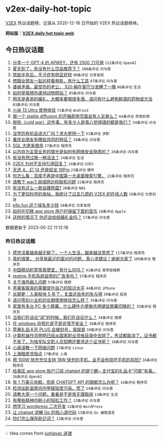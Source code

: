 # v2ex-daily-hot-topic

[V2EX](https://www.v2ex.com/) 热议话题榜，记录从 2020-12-18 日开始的 V2EX 热议话题榜单。

**网站版：[V2EX daily hot topic web](https://boojack.github.io/v2ex-daily-hot-topic-web/)**

## 今日热议话题

<!-- TODAY BEGIN -->

1. [分享一个 GPT-4 的 APIKEY，还有 2500 刀可用](https://www.v2ex.com/t/941797) `112条评论` `OpenAI`
1. [夏天到了，有没有什么饮品推荐下？](https://www.v2ex.com/t/941827) `108条评论` `问与答`
1. [禁欲半年后，手汗症有明显好转](https://www.v2ex.com/t/941894) `90条评论` `分享发现`
1. [想跟女朋友一起远程看电影，有什么工具](https://www.v2ex.com/t/941840) `87条评论` `问与答`
1. [婆媳矛盾，最受伤的老公， 520 躺在客厅沙发睡了一晚](https://www.v2ex.com/t/941970) `86条评论` `生活`
1. [如何举报境外虐待动物网站？](https://www.v2ex.com/t/941832) `85条评论` `问与答`
1. [明天是表哥的婚礼，大概率要喝很多酒，请问有什么避免醉酒的药物或方法](https://www.v2ex.com/t/941920) `83条评论` `问与答`
1. [小米 13 Ultra 使用体验](https://www.v2ex.com/t/941851) `71条评论` `Android`
1. [做一个 stable diffusion 的开箱即用页面会有人买单么？](https://www.v2ex.com/t/941872) `64条评论` `奇思妙想`
1. [脱钩（cold war）这件事，有多少人是真心觉得错的都是我们？](https://www.v2ex.com/t/942003) `54条评论` `问与答`
1. [没学历有机会进大厂吗？求大佬捞一下](https://www.v2ex.com/t/941836) `53条评论` `求职`
1. [重庆女朋友有哪些共同的特征？](https://www.v2ex.com/t/941823) `29条评论` `问与答`
1. [SQL 大佬来救命](https://www.v2ex.com/t/941922) `27条评论` `程序员`
1. [以内存为主营业务的镁光是如何有网络安全隐患的？](https://www.v2ex.com/t/941941) `26条评论` `问与答`
1. [有没有想过换一种活法？](https://www.v2ex.com/t/941993) `24条评论` `生活`
1. [V2EX 为何不支持引用回复？](https://www.v2ex.com/t/941837) `24条评论` `V2EX`
1. [天选 4、幻 14 还是蛟龙 16Pro](https://www.v2ex.com/t/941806) `23条评论` `硬件`
1. [你怎么看：百度不再是中国第一大桌面搜索引擎。](https://www.v2ex.com/t/942014) `22条评论` `程序员`
1. [请教下 war3 局域网远程联机问题](https://www.v2ex.com/t/941856) `22条评论` `程序员`
1. [有没有这么一款自建网盘?](https://www.v2ex.com/t/941852) `20条评论` `NAS`
1. [为了更加科学的发帖，我统计了过去几周的 V2EX 的在线人数](https://www.v2ex.com/t/941975) `19条评论` `分享创造`
1. [e9x.fun 这个域名多少钱](https://www.v2ex.com/t/941873) `18条评论` `分享发现`
1. [如何在切换 app store 用户时保留下载的音乐](https://www.v2ex.com/t/941809) `18条评论` `Apple`
1. [这样的情况下 你还会给结婚礼金吗？](https://www.v2ex.com/t/941915) `17条评论` `问与答`

数据更新于 2023-05-22 11:12:18

<!-- TODAY END -->

### 昨日热议话题

<!-- YESTERDAY BEGIN -->

1. [感觉活着越来越无聊了，一个人生活，越来越没意思了](https://www.v2ex.com/t/941697) `117条评论` `程序员`
1. [真的很累， 分享我最近的面对的问题，真心求建议！谢谢大家了](https://www.v2ex.com/t/941726) `109条评论` `程序员`
1. [中国移动的宽带真便宜，有什么坑吗？](https://www.v2ex.com/t/941695) `61条评论` `宽带症候群`
1. [realme 手机系统自带的广告多吗？](https://www.v2ex.com/t/941638) `57条评论` `程序员`
1. [关于海外融入问题](https://www.v2ex.com/t/941654) `57条评论` `随想`
1. [苹果客服真的需要提升自己的知识水平](https://www.v2ex.com/t/941680) `44条评论` `iPhone`
1. [长期更：入美股快 5 年了，复盘这些年的失与得](https://www.v2ex.com/t/941650) `39条评论` `投资`
1. [请问零刻小主机的长期使用体验怎么样？](https://www.v2ex.com/t/941632) `35条评论` `问与答`
1. [家里有多台 PC 多个屏幕，什么硬件方便做共用键鼠屏幕切换的？](https://www.v2ex.com/t/941633) `35条评论` `程序员`
1. [当我们在谈论“润”的时候，我们在谈论什么？](https://www.v2ex.com/t/941704) `34条评论` `随想`
1. [在 windows 存照片是不是非常不安全？](https://www.v2ex.com/t/941736) `30条评论` `程序员`
1. [苹果礼品卡开 PLUS 会被封号，我就是](https://www.v2ex.com/t/941723) `19条评论` `问与答`
1. [计算机操作员明明已经从国家职业资格目录中去除了，考试都取消了，证书都不发了，为啥军队文职人员招聘还要求这个证书呢？](https://www.v2ex.com/t/941682) `18条评论` `问与答`
1. [小弟请教一下网络问题](https://www.v2ex.com/t/941709) `17条评论` `Linux`
1. [上海租房求指点](https://www.v2ex.com/t/941669) `17条评论` `上海`
1. [用 100W 快充充仅支持 18W 快充的手机，会不会有损坏手机的风险?](https://www.v2ex.com/t/941742) `16条评论` `程序员`
1. [给美区 app store 账户订阅 chatgpt 的提个醒~ 支付宝的礼品卡“可能”有毒。](https://www.v2ex.com/t/941721) `16条评论` `OpenAI`
1. [有 1 万美元余额，但是 CHATGPT API 的限额怎么办呢？](https://www.v2ex.com/t/941780) `14条评论` `程序员`
1. [检测出卧室房间内甲醛轻度污染，慌了](https://www.v2ex.com/t/941672) `14条评论` `问与答`
1. [请教大家一个问题，看看是不是我无理取闹](https://www.v2ex.com/t/941771) `13条评论` `生活`
1. [有哪些精神内耗小的轻松工作？](https://www.v2ex.com/t/941739) `13条评论` `问与答`
1. [想学习 wordpress 二次开发](https://www.v2ex.com/t/941727) `13条评论` `WordPress`
1. [让 chatgpt 讲解 Go 的核心源代码](https://www.v2ex.com/t/941688) `13条评论` `Go 编程语言`
1. [你们怎么保存助记词？](https://www.v2ex.com/t/941664) `13条评论` `问与答`

<!-- YESTERDAY END -->

---

💡 Idea comes from [justjavac 迷渡](https://github.com/justjavac/)
